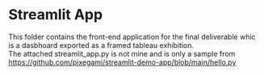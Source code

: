 # Streamlit App
This folder contains the front-end application for the final deliverable whic is a dasbhoard exported as a framed tableau exhibition.\
The attached streamlit_app.py is not mine and is only a sample from https://github.com/pixegami/streamlit-demo-app/blob/main/hello.py